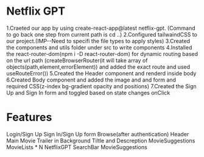 # Netflix GPT
1.Craeted our app by using create-react-app@latest netflix-gpt.
(Command to go back one step from current path is cd ..)
2.Configured tailwaindCSS to our project.(IMP--Need to specifi the file types to apply styles)
3.Created the components and utils folder under src to write components
4.Installed the react-router-dom(npm i -D react-router-dom) for dynamic routing based on the url path
(createBrowserRouter(it will take array of objects(path,element,errorElement)) and added the exact route and used useRouteError()) 
5.Created the Header component and renderd inside body 
6.Created Body component and added the image and and form and required CSS(z-index bg-gradient opacity and positions)
7.Created the Sign Up and Sign In form and toggled based on state changes onClick

# Features
Login/Sign Up
    Sign In/Sign Up form
Browse(after authentication)
    Header
    Main Movie
        Trailer in Background
        Tiltle and Descreption
        MovieSuggestions
            MovieLists * N
NetflixGPT
    SearchBar
    MovieSuggestions
 
